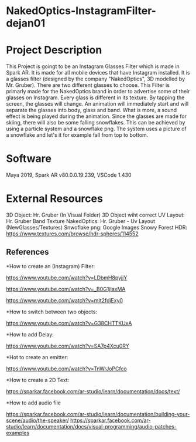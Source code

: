 # NakedOptics-InstagramFilter-dejan01

# Project Description

This Project is goingt to be an Instagram Glasses Filter which is made in Spark AR. It is made for all mobile devices that have Instagram installed. It is a glasses filter (designed by the company "NakedOptics", 3D modelled by Mr. Gruber). There are two different glasses to choose. This Filter is primarly made for the NakedOptics brand in order to advertise some of their glasses on Instagram.
Every glass is different in its texture. By tapping the screen, the glasses will change. An animation will immediately start and will separate the glasses into body, glass and band. What is more, a sound effect is being played during the animation.
Since the glasses are made for skiing, there will also be some falling snowflakes. This can be achieved by using a particle system and a snowflake png. The system uses a picture of a snowflake and let's it for example fall from top to bottom.


# Software
 
 Maya 2019, Spark AR v80.0.0.19.239, VSCode 1.430
 
# External Resources

3D Object: Hr. Gruber (In Visual Folder)
3D Object wiht correct UV Layout: Hr. Gruber 
Band Texture NakedOptics: Hr. Gruber - Uv Layout (NewGlasses/Textures)
Snwoflake png: Google Images
Snowy Forest HDR: https://www.textures.com/browse/hdr-spheres/114552

## References

*How to create an (Instagram) Filter:

https://www.youtube.com/watch?v=LDbmH8pyjjY

https://www.youtube.com/watch?v=_B0G1jIaxMA

https://www.youtube.com/watch?v=mIt2fdjExy0

*How to switch between two objects:

https://www.youtube.com/watch?v=G38CHTTKUxA

*How to add Delay:

https://www.youtube.com/watch?v=SA7p4Xcu0RY

*Hot to create an emitter:

https://www.youtube.com/watch?v=TnWrJoPCfco

*How to create a 2D Text:

https://sparkar.facebook.com/ar-studio/learn/documentation/docs/text/

*How to add audio file 

https://sparkar.facebook.com/ar-studio/learn/documentation/building-your-scene/audio/the-speaker/
https://sparkar.facebook.com/ar-studio/learn/documentation/docs/visual-programming/audio-patches-examples
